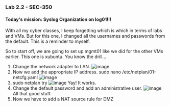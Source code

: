 ### Lab 2.2 - SEC-350

#### Today's mission: Syslog Organization on log01!!!

With all my cyber classes, I keep forgetting which is which in terms of labs and VMs. But for this one, I changed all the usernames and passwords from the default. This is a reminder to myself.

So to start off, we are going to set up mgmt01 like we did for the other VMs earlier. This one is xubuntu. You know the drill...
1. Change the network adapter to LAN.
![image](https://github.com/user-attachments/assets/e5361029-7fdf-4e18-a7f1-908c7a5e3310)
2. Now we add the appropriate IP address. sudo nano /etc/netplan/01-netcfg.yaml
![image](https://github.com/user-attachments/assets/f9f3ce18-7c5f-4d8d-afb2-21d768d26509)
3. sudo netplan try
![image](https://github.com/user-attachments/assets/a3fff228-908a-4569-a2e9-b2332fc5b30d)
Yay! It works.
4. Change the default password and add an administrative user.
![image](https://github.com/user-attachments/assets/652d9679-cfbe-44b8-b04a-d4636f36e832)
All that good stuff.
5. Now we have to add a NAT source rule for DMZ

